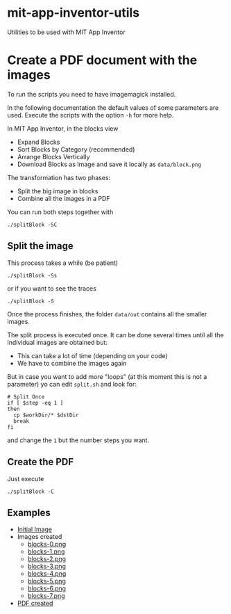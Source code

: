 # mit-app-inventor-utils

Utilities to be used with MIT App Inventor

# Create a PDF document with the images

To run the scripts you need to have imagemagick installed. 

In the following documentation the default values of some parameters are used. Execute the scripts with the option `-h` for more help.

In MIT App Inventor, in the blocks view
- Expand Blocks
- Sort Blocks by Category (recommended)
- Arrange Blocks Vertically
- Download Blocks as Image and save it locally as `data/block.png`

The transformation has two phases:
- Split the big image in blocks
- Combine all the images in a PDF

You can run both steps together with

    ./splitBlock -SC

## Split the image

This process takes a while (be patient)

    ./splitBlock -Ss

or if you want to see the traces

    ./splitBlock -S

Once the process finishes, the folder `data/out` contains all the smaller images.

The split process is executed once. It can be done several times until all the individual images are obtained but:
- This can take a lot of time (depending on your code)
- We have to combine the images again

But in case you want to add more "loops" (at this moment this is not a parameter) yo can edit `split.sh` and look for:

    # Split Once
    if [ $step -eq 1 ]
    then
      cp $workDir/* $dstDir
      break
    fi

and change the `1` but the number steps you want.

## Create the PDF

Just execute 

    ./splitBlock -C

## Examples

- [Initial Image](docs/blocks.png)
- Images created
  - [blocks-0.png](docs/out/new_blocks-0.png)
  - [blocks-1.png](docs/out/new_blocks-1.png)
  - [blocks-2.png](docs/out/new_blocks-2.png)
  - [blocks-3.png](docs/out/new_blocks-3.png)
  - [blocks-4.png](docs/out/new_blocks-4.png)
  - [blocks-5.png](docs/out/new_blocks-5.png)
  - [blocks-6.png](docs/out/new_blocks-6.png)
  - [blocks-7.png](docs/out/new_blocks-7.png)
- [PDF created](docs/out.pdf)

